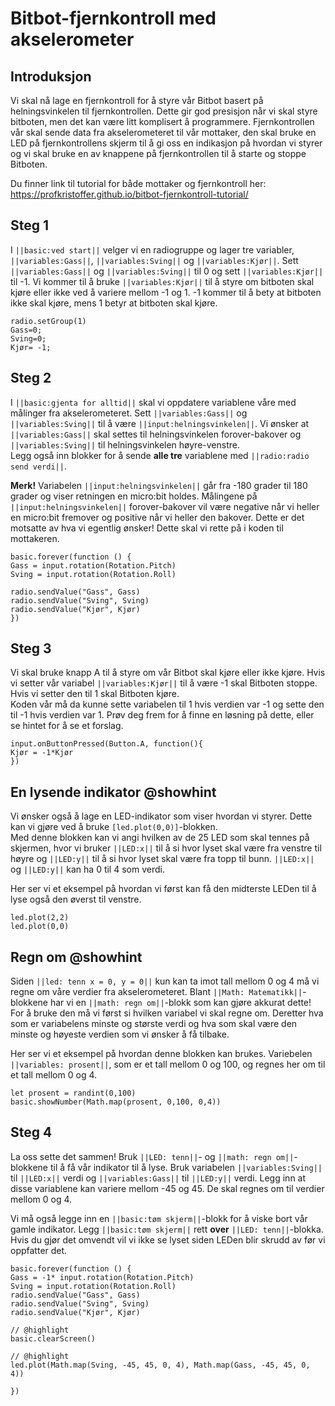 # Bitbot-fjernkontroll med akselerometer

## Introduksjon

Vi skal nå lage en fjernkontroll for å styre vår Bitbot basert på helningsvinkelen til fjernkontrollen. Dette gir god presisjon når vi skal styre bitboten, men det kan være litt komplisert å programmere.
Fjernkontrollen vår skal sende data fra akselerometeret til vår mottaker, den skal bruke en LED på fjernkontrollens skjerm til å gi oss en indikasjon på hvordan vi styrer og vi skal bruke en av knappene på fjernkontrollen til å starte og stoppe Bitboten.  

Du finner link til tutorial for både mottaker og fjernkontroll her: https://profkristoffer.github.io/bitbot-fjernkontroll-tutorial/ 

## Steg 1

I ``||basic:ved start||`` velger vi en radiogruppe og lager tre variabler, ``||variables:Gass||``, ``||variables:Sving||`` og ``||variables:Kjør||``. Sett ``||variables:Gass||`` og ``||variables:Sving||`` til 0 og sett ``||variables:Kjør||`` til -1.
Vi kommer til å bruke ``||variables:Kjør||`` til å styre om bitboten skal kjøre eller ikke ved å variere mellom -1 og 1. -1 kommer til å bety at bitboten ikke skal kjøre, mens 1 betyr at bitboten skal kjøre.


```blocks
radio.setGroup(1)
Gass=0;
Sving=0;
Kjør= -1;
```
## Steg 2

I ``||basic:gjenta for alltid||`` skal vi oppdatere variablene våre med målinger fra akselerometeret. Sett ``||variables:Gass||`` og ``||variables:Sving||`` til å være ``||input:helningsvinkelen||``. Vi ønsker at ``||variables:Gass||`` skal settes til helningsvinkelen forover-bakover og ``||variables:Sving||`` til helningsvinkelen høyre-venstre.  
Legg også inn blokker for å sende **alle tre** variablene med ``||radio:radio send verdi||``.  

**Merk!** Variabelen ``||input:helningsvinkelen||`` går fra -180 grader til 180 grader og viser retningen en micro:bit holdes. Målingene på ``||input:helningsvinkelen||`` forover-bakover vil være negative når vi heller en micro:bit fremover og positive når vi heller den bakover. Dette er det motsatte av hva vi egentlig ønsker! Dette skal vi rette på i koden til mottakeren.
```blocks
basic.forever(function () {
Gass = input.rotation(Rotation.Pitch)
Sving = input.rotation(Rotation.Roll)

radio.sendValue("Gass", Gass)
radio.sendValue("Sving", Sving)
radio.sendValue("Kjør", Kjør)
})

```

## Steg 3
Vi skal bruke knapp A til å styre om vår Bitbot skal kjøre eller ikke kjøre. Hvis vi setter vår variabel ``||variables:Kjør||`` til å være -1 skal Bitboten stoppe. Hvis vi setter den til 1 skal Bitboten kjøre.  
Koden vår må da kunne sette variabelen til 1 hvis verdien var -1 og sette den til -1 hvis verdien var 1. Prøv deg frem for å finne en løsning på dette, eller se hintet for å se et forslag.

```blocks
input.onButtonPressed(Button.A, function(){
Kjør = -1*Kjør
})
```

## En lysende indikator @showhint
Vi ønsker også å lage en LED-indikator som viser hvordan vi styrer. Dette kan vi gjøre ved å bruke ``[led.plot(0,0)]``-blokken.  
Med denne blokken kan vi angi hvilken av de 25 LED som skal tennes på skjermen, hvor vi bruker ``||LED:x||`` til å si hvor lyset skal være fra venstre til høyre og ``||LED:y||`` til å si hvor lyset skal være fra topp til bunn. ``||LED:x||`` og ``||LED:y||`` kan ha 0 til 4 som verdi.

Her ser vi et eksempel på hvordan vi først kan få den midterste LEDen til å lyse også den øverst til venstre.

```blocks
led.plot(2,2)
led.plot(0,0)
```

## Regn om @showhint
Siden ``||led: tenn x = 0, y = 0||`` kun kan ta imot tall mellom 0 og 4 må vi regne om våre verdier fra akselerometeret. Blant ``||Math: Matematikk||``-blokkene har vi en ``||math: regn om||``-blokk som kan gjøre akkurat dette! For å bruke den må vi først si hvilken variabel vi skal regne om. Deretter hva som er variabelens minste og største verdi og hva som skal være den minste og høyeste verdien som vi ønsker å få tilbake.   

Her ser vi et eksempel på hvordan denne blokken kan brukes. Variebelen ``||variables: prosent||``, som er et tall mellom 0 og 100, og regnes her om til et tall mellom 0 og 4.
 
```blocks
let prosent = randint(0,100)
basic.showNumber(Math.map(prosent, 0,100, 0,4))
```

## Steg 4
La oss sette det sammen! Bruk ``||LED: tenn||``- og ``||math: regn om||``-blokkene til å få vår indikator til å lyse. Bruk variabelen ``||variables:Sving||`` til ``||LED:x||`` verdi og ``||variables:Gass||`` til ``||LED:y||`` verdi. Legg inn at disse variablene kan variere mellom -45 og 45. De skal regnes om til verdier mellom 0 og 4.  

Vi må også legge inn en ``||basic:tøm skjerm||``-blokk for å viske bort vår gamle indikator. Legg ``||basic:tøm skjerm||`` rett **over** ``||LED: tenn||``-blokka. Hvis du gjør det omvendt vil vi ikke se lyset siden LEDen blir skrudd av før vi oppfatter det.
```blocks
basic.forever(function () {
Gass = -1* input.rotation(Rotation.Pitch)
Sving = input.rotation(Rotation.Roll)
radio.sendValue("Gass", Gass)
radio.sendValue("Sving", Sving)
radio.sendValue("Kjør", Kjør)

// @highlight
basic.clearScreen()

// @highlight
led.plot(Math.map(Sving, -45, 45, 0, 4), Math.map(Gass, -45, 45, 0, 4))

})


```

<!---
```blocks

```
``||||``
--->

<script src="https://makecode.com/gh-pages-embed.js"></script><script>makeCodeRender("{{ site.makecode.home_url }}", "{{ site.github.owner_name }}/{{ site.github.repository_name }}");</script>